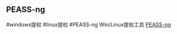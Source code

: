 ## PEASS-ng
#windows提权 #linux提权 #PEASS-ng 
Win/Linux提权工具
[PEASS-ng](https://github.com/carlospolop/PEASS-ng)